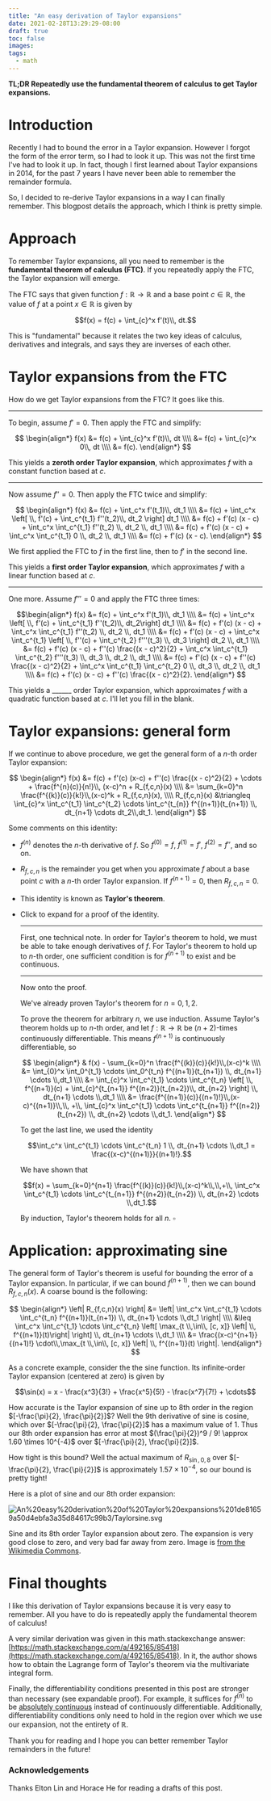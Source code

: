 ```yaml
---
title: "An easy derivation of Taylor expansions"
date: 2021-02-28T13:29:29-08:00
draft: true
toc: false
images:
tags:
  - math
---
```


**TL;DR Repeatedly use the fundamental theorem of calculus to get Taylor expansions.**

# Introduction

Recently I had to bound the error in a Taylor expansion. However I forgot the form of the error term, so I had to look it up. This was not the first time I've had to look it up. In fact, though I first learned about Taylor expansions in 2014, for the past 7 years I have never been able to remember the remainder formula.

So, I decided to re-derive Taylor expansions in a way I can finally remember. This blogpost details the approach, which I think is pretty simple.

# Approach

To remember Taylor expansions, all you need to remember is the **fundamental theorem of calculus (FTC)**. If you repeatedly apply the FTC, the Taylor expansion will emerge.

The FTC says that given function $f: \mathbb{R} \to \mathbb{R}$ and a base point $c \in \mathbb{R}$, the value of $f$ at a point $x \in \mathbb{R}$ is given by

$$f(x) = f(c) + \int_{c}^x f'(t)\\, dt.$$

This is "fundamental" because it relates the two key ideas of calculus, derivatives and integrals, and says they are inverses of each other.

# Taylor expansions from the FTC

How do we get Taylor expansions from the FTC? It goes like this.

---

To begin, assume $f' = 0$. Then apply the FTC and simplify:

$$
\begin{align*}
f(x)
&= f(c) + \int_{c}^x f'(t)\\, dt \\\\
&= f(c) + \int_{c}^x 0\\, dt \\\\
&= f(c).
\end{align*}
$$

This yields a **zeroth order Taylor expansion**, which approximates $f$ with a constant function based at $c$.

---

Now assume $f'' = 0$. Then apply the FTC twice and simplify:

$$
\begin{align*}
f(x)
&= f(c) + \int_c^x f'(t_1)\\, dt_1 \\\\
&= f(c) + \int_c^x \left[ \\, f'(c) + \int_c^{t_1} f''(t_2)\\, dt_2 \right] dt_1 \\\\
&= f(c) + f'(c) (x - c) + \int_c^x \int_c^{t_1} f''(t_2) \\, dt_2 \\, dt_1 \\\\
&= f(c) + f'(c) (x - c) + \int_c^x \int_c^{t_1} 0 \\, dt_2 \\, dt_1 \\\\
&= f(c) + f'(c) (x - c).
\end{align*}
$$

We first applied the FTC to $f$ in the first line, then to $f'$ in the second line.

This yields a **first order Taylor expansion**, which approximates $f$ with a linear function based at $c$.

---

One more. Assume $f''' = 0$ and apply the FTC three times:

$$\begin{align*}
f(x)
&= f(c) + \int_c^x f'(t_1)\\, dt_1 \\\\
&= f(c) + \int_c^x \left[ \\, f'(c) + \int_c^{t_1} f''(t_2)\\, dt_2\right] dt_1 \\\\
&= f(c) + f'(c) (x - c) + \int_c^x \int_c^{t_1} f''(t_2) \\, dt_2 \\, dt_1 \\\\
&= f(c) + f'(c) (x - c) + \int_c^x \int_c^{t_1} \left[ \\, f''(c) + \int_c^{t_2} f'''(t_3) \\, dt_3 \right] dt_2 \\, dt_1 \\\\
&= f(c) + f'(c) (x - c) + f''(c) \frac{(x - c)^2}{2} + \int_c^x \int_c^{t_1} \int_c^{t_2} f'''(t_3) \\, dt_3 \\, dt_2 \\, dt_1 \\\\
&= f(c) + f'(c) (x - c) + f''(c) \frac{(x - c)^2}{2} + \int_c^x \int_c^{t_1} \int_c^{t_2} 0 \\, dt_3 \\, dt_2 \\, dt_1 \\\\
&= f(c) + f'(c) (x - c) + f''(c) \frac{(x - c)^2}{2}.
\end{align*}
$$

This yields a ______ order Taylor expansion, which approximates $f$ with a quadratic function based at $c$. I'll let you fill in the blank.

# Taylor expansions: general form

If we continue to above procedure, we get the general form of a $n$-th order Taylor expansion:

$$
\begin{align*}
f(x) &=  f(c) + f'(c) (x-c) + f''(c) \frac{(x - c)^2}{2} + \cdots + \frac{f^{n}(c)}{n!}\\, (x-c)^n + R_{f,c,n}(x) \\\\
&= \sum_{k=0}^n \frac{f^{(k)}(c)}{k!}\\,(x-c)^k + R_{f,c,n}(x), \\\\
R_{f,c,n}(x) &\triangleq \int_{c}^x \int_c^{t_1} \int_c^{t_2} \cdots \int_c^{t_{n}}  f^{(n+1)}(t_{n+1}) \\, dt_{n+1} \cdots dt_2\\,dt_1.
\end{align*}
$$

Some comments on this identity:

- $f^{(n)}$ denotes the $n$-th derivative of $f$. So $f^{(0)} = f$, $f^{(1)} = f'$, $f^{(2)} = f''$, and so on.
- $R_{f,c,n}$ is the remainder you get when you approximate $f$ about a base point $c$ with a $n$-th order Taylor expansion. If $f^{(n + 1)} = 0$, then $R_{f,c,n} = 0$.
- This identity is known as **Taylor's theorem**.
- Click to expand for a proof of the identity.

    ---

    First, one technical note. In order for Taylor's theorem to hold, we must be able to take enough derivatives of $f$. For Taylor's theorem to hold up to $n$-th order, one sufficient condition is for $f^{(n + 1)}$ to exist and be continuous.

    ---

    Now onto the proof.

    We've already proven Taylor's theorem for $n = 0, 1, 2$.

    To prove the theorem for arbitrary $n$, we use induction. Assume Taylor's theorem holds up to $n$-th order, and let $f: \mathbb{R} \to \mathbb{R}$ be $(n+2)$-times continuously differentiable. This means $f^{(n+1)}$ is continuously differentiable, so

    $$
    \begin{align*}
    & f(x) - \sum_{k=0}^n \frac{f^{(k)}(c)}{k!}\\,(x-c)^k \\\\
    &= \int_{0}^x \int_0^{t_1} \cdots \int_0^{t_n}  f^{(n+1)}(t_{n+1}) \\, dt_{n+1} \cdots \\,dt_1 \\\\
    &= \int_{c}^x \int_c^{t_1} \cdots \int_c^{t_n} \left[ \\, f^{(n+1)}(c) + \int_{c}^{t_{n+1}} f^{(n+2)}(t_{n+2})\\, dt_{n+2} \right] \\, dt_{n+1} \cdots \\,dt_1 \\\\
    &= \frac{f^{(n+1)}(c)}{(n+1)!}\\,(x-c)^{(n+1)}\\,\\, +\\, \int_{c}^x \int_c^{t_1} \cdots \int_c^{t_{n+1}}  f^{(n+2)}(t_{n+2}) \\, dt_{n+2} \cdots \\,dt_1.
    \end{align*}
    $$

    To get the last line, we used the identity

    $$\int_c^x \int_c^{t_1} \cdots \int_c^{t_n}  1 \\, dt_{n+1} \cdots \\,dt_1
    = \frac{(x-c)^{(n+1)}}{(n+1)!}.$$

    We have shown that

    $$f(x) = \sum_{k=0}^{n+1} \frac{f^{(k)}(c)}{k!}\\,(x-c)^k\\,\\,+\\, \int_c^x \int_c^{t_1} \cdots \int_c^{t_{n+1}}  f^{(n+2)}(t_{n+2}) \\, dt_{n+2} \cdots \\,dt_1.$$

    By induction, Taylor's theorem holds for all $n$. $\square$

# Application: approximating sine

The general form of Taylor's theorem is useful for bounding the error of a Taylor expansion. In particular, if we can bound $f^{(n + 1)}$, then we can bound $R_{f,c,n}(x)$. A coarse bound is the following:

$$
\begin{align*}
\left| R_{f,c,n}(x) \right|
&= \left| \int_c^x \int_c^{t_1} \cdots \int_c^{t_n}  f^{(n+1)}(t_{n+1}) \\, dt_{n+1} \cdots \\,dt_1 \right| \\\\
&\leq \int_c^x \int_c^{t_1} \cdots \int_c^{t_n} \left[ \max_{t \\,\in\\, [c, x]} \left| \\, f^{(n+1)}(t)\right| \right] \\, dt_{n+1} \cdots \\,dt_1 \\\\
&= \frac{(x-c)^{n+1}}{(n+1)!} \cdot\\,\max_{t \\,\in\\, [c, x]} \left| \\, f^{(n+1)}(t) \right|.
\end{align*}
$$

As a concrete example, consider the the sine function. Its infinite-order Taylor expansion (centered at zero) is given by

$$\sin(x) = x - \frac{x^3}{3!} + \frac{x^5}{5!} - \frac{x^7}{7!} + \cdots$$

How accurate is the Taylor expansion of sine up to 8th order in the region $[-\frac{\pi}{2}, \frac{\pi}{2}]$? Well the 9th derivative of sine is cosine, which over $[-\frac{\pi}{2}, \frac{\pi}{2}]$ has a maximum value of $1$. Thus our 8th order expansion has error at most $(\frac{\pi}{2})^9 / 9! \approx 1.60 \times 10^{-4}$ over $[-\frac{\pi}{2}, \frac{\pi}{2}]$.

How tight is this bound? Well the actual maximum of $R_{\sin, 0, 8}$ over $[-\frac{\pi}{2}, \frac{\pi}{2}]$ is approximately $1.57 \times 10^{-4}$, so our bound is pretty tight!

Here is a plot of sine and our 8th order expansion:

![An%20easy%20derivation%20of%20Taylor%20expansions%201de81659a50d4ebfa3a35d84617c99b3/Taylorsine.svg](An%20easy%20derivation%20of%20Taylor%20expansions%201de81659a50d4ebfa3a35d84617c99b3/Taylorsine.svg)

Sine and its 8th order Taylor expansion about zero. The expansion is very good close to zero, and very bad far away from zero. Image is [from the Wikimedia Commons](https://commons.wikimedia.org/w/index.php?curid=825819).

# Final thoughts

I like this derivation of Taylor expansions because it is very easy to remember. All you have to do is repeatedly apply the fundamental theorem of calculus!

A very similar derivation was given in this math.stackexchange answer: [https://math.stackexchange.com/a/492165/85418](https://math.stackexchange.com/a/492165/85418). In it, the author shows how to obtain the Lagrange form of Taylor's theorem via the multivariate integral form.

Finally, the differentiability conditions presented in this post are stronger than necessary (see expandable proof). For example, it suffices for $f^{(n)}$ to be [absolutely continuous](https://en.wikipedia.org/wiki/Absolute_continuity) instead of continuously differentiable. Additionally, differentiability conditions only need to hold in the region over which we use our expansion, not the entirety of $\mathbb{R}$.

Thank you for reading and I hope you can better remember Taylor remainders in the future!

### Acknowledgements

Thanks Elton Lin and Horace He for reading a drafts of this post.
